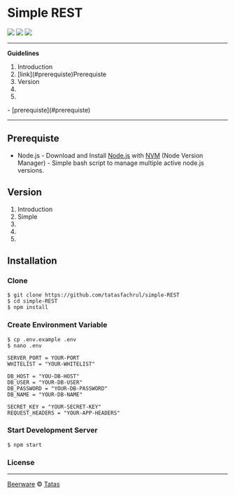 # Simple REST
![](https://img.shields.io/badge/Code%20Style-Standard-yellow.svg)
![](https://img.shields.io/badge/Dependencies-Express-green.svg)
![](https://img.shields.io/badge/License-Beerware-yellowgreen.svg)

---
**Guidelines**
<ol>
  <li>Introduction</li>
  <li> [link](#prerequiste)Prerequiste </li>
  <li>Version</li>
  <li></li>
  <li></li>
</ol>
- [prerequiste](#prerequiste)

---

## Prerequiste
- Node.js - Download and Install [Node.js](https://nodejs.org/en/) with [NVM](https://github.com/creationix/nvm) (Node Version Manager) - Simple bash script to manage multiple active node.js versions.

## Version
<ol>
  <li>Introduction</li>
  <li>Simple</li>
  <li></li>
  <li></li>
  <li></li>
</ol>

## Installation
### Clone
```
$ git clone https://github.com/tatasfachrul/simple-REST
$ cd simple-REST
$ npm install
```

### Create Environment Variable
```
$ cp .env.example .env
$ nano .env
```

```
SERVER_PORT = YOUR-PORT
WHITELIST = "YOUR-WHITELIST"

DB_HOST = "YOU-DB-HOST"
DB_USER = "YOUR-DB-USER"
DB_PASSWORD = "YOUR-DB-PASSWORD"
DB_NAME = "YOUR-DB-NAME"

SECRET_KEY = "YOUR-SECRET-KEY"
REQUEST_HEADERS = "YOUR-APP-HEADERS"
```
### Start Development Server
```
$ npm start
```

### License
----

[Beerware](https://en.wikipedia.org/wiki/Beerware "Beerware") © [Tatas](https://github.com/tatasfachrul "Tatas")

